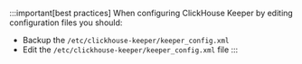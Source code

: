 :::important[best practices]
When configuring ClickHouse Keeper by editing configuration files you should:
- Backup the `/etc/clickhouse-keeper/keeper_config.xml` 
- Edit the `/etc/clickhouse-keeper/keeper_config.xml` file
:::

